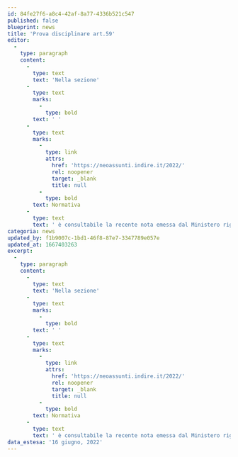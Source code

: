 ```yaml
---
id: 84fe27f6-a8c4-42af-8a77-4336b521c547
published: false
blueprint: news
title: 'Prova disciplinare art.59'
editor:
  -
    type: paragraph
    content:
      -
        type: text
        text: 'Nella sezione'
      -
        type: text
        marks:
          -
            type: bold
        text: ' '
      -
        type: text
        marks:
          -
            type: link
            attrs:
              href: 'https://neoassunti.indire.it/2022/'
              rel: noopener
              target: _blank
              title: null
          -
            type: bold
        text: Normativa
      -
        type: text
        text: ' è consultabile la recente nota emessa dal Ministero riguardo agli adempimenti relativi alla prova disciplinare che conclude la procedura di cui all’art. 59.'
categoria: news
updated_by: f1b9007c-1bd1-46f8-87e7-3347789e057e
updated_at: 1667403263
excerpt:
  -
    type: paragraph
    content:
      -
        type: text
        text: 'Nella sezione'
      -
        type: text
        marks:
          -
            type: bold
        text: ' '
      -
        type: text
        marks:
          -
            type: link
            attrs:
              href: 'https://neoassunti.indire.it/2022/'
              rel: noopener
              target: _blank
              title: null
          -
            type: bold
        text: Normativa
      -
        type: text
        text: ' è consultabile la recente nota emessa dal Ministero riguardo agli adempimenti relativi alla prova disciplinare che conclude la procedura di cui all’art. 59.'
data_estesa: '16 giugno, 2022'
---
```

